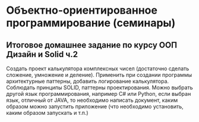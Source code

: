 # Объектно-ориентированное программирование (семинары)
## Итоговое домашнее задание по курсу ООП Дизайн и Solid ч.2
Создать проект калькулятора комплексных чисел (достаточно сделать сложение, 
умножение и деление). Применить при создании программы архитектурные паттерны, 
добавить логирование калькулятора. Соблюдать принципы SOLID, паттерны 
проектирования. Можно выбрать другой язык программирования, например C# 
или Python, если выбран язык, отличный от JAVA, то необходимо написать 
документ, каким образом можно запустить приложение (что необходимо установить, 
каким образом запускать и т.п.)